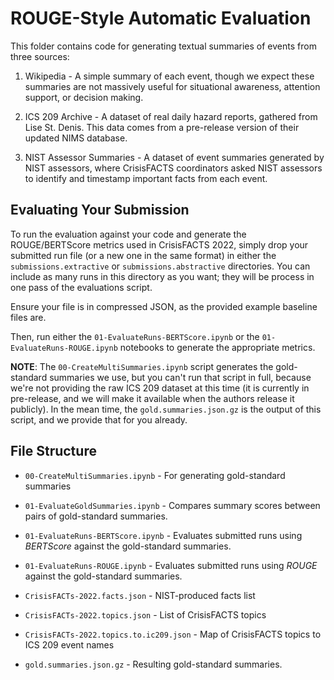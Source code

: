 # ROUGE-Style Automatic Evaluation

This folder contains code for generating textual summaries of events from three sources:

1. Wikipedia - A simple summary of each event, though we expect these summaries are not massively useful for situational awareness, attention support, or decision making.

2. ICS 209 Archive - A dataset of real daily hazard reports, gathered from Lise St. Denis. This data comes from a pre-release version of their updated NIMS database.
    
3. NIST Assessor Summaries - A dataset of event summaries generated by NIST assessors, where CrisisFACTS coordinators asked NIST assessors to identify and timestamp important facts from each event.

## Evaluating Your Submission

To run the evaluation against your code and generate the ROUGE/BERTScore metrics used in CrisisFACTS 2022, simply drop your submitted run file (or a new one in the same format) in either the `submissions.extractive` or `submissions.abstractive` directories. You can include as many runs in this directory as you want; they will be process in one pass of the evaluations script.

Ensure your file is in compressed JSON, as the provided example baseline files are.

Then, run either the `01-EvaluateRuns-BERTScore.ipynb` or the `01-EvaluateRuns-ROUGE.ipynb` notebooks to generate the appropriate metrics.

__NOTE__: The `00-CreateMultiSummaries.ipynb` script generates the gold-standard summaries we use, but you can't run that script in full, because we're not providing the raw ICS 209 dataset at this time (it is currently in pre-release, and we will make it available when the authors release it publicly). In the mean time, the `gold.summaries.json.gz` is the output of this script, and we provide that for you already.

## File Structure

- `00-CreateMultiSummaries.ipynb` - For generating gold-standard summaries

- `01-EvaluateGoldSummaries.ipynb` - Compares summary scores between pairs of gold-standard summaries.

- `01-EvaluateRuns-BERTScore.ipynb` - Evaluates submitted runs using *BERTScore* against the gold-standard summaries.

- `01-EvaluateRuns-ROUGE.ipynb` - Evaluates submitted runs using *ROUGE* against the gold-standard summaries.

- `CrisisFACTs-2022.facts.json` - NIST-produced facts list

- `CrisisFACTs-2022.topics.json` - List of CrisisFACTS topics

- `CrisisFACTs-2022.topics.to.ic209.json` - Map of CrisisFACTS topics to ICS 209 event names

- `gold.summaries.json.gz` - Resulting gold-standard summaries.